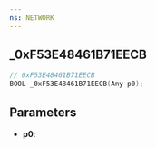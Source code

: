 ```yaml
---
ns: NETWORK
---
```

## _0xF53E48461B71EECB

```c
// 0xF53E48461B71EECB
BOOL _0xF53E48461B71EECB(Any p0);
```

## Parameters
* **p0**:
